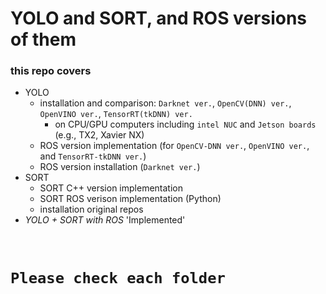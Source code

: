 # YOLO and SORT, and ROS versions of them
### this repo covers
+ YOLO
  + installation and comparison: `Darknet ver.`, `OpenCV(DNN) ver.`, `OpenVINO ver.`, `TensorRT(tkDNN) ver.`
    + on CPU/GPU computers including `intel NUC` and `Jetson boards` (e.g., TX2, Xavier NX)
  + ROS version implementation (for `OpenCV-DNN ver.`, `OpenVINO ver.`, and `TensorRT-tkDNN ver.`) 
  + ROS version installation (`Darknet ver.`)
+ SORT
  + SORT C++ version implementation
  + SORT ROS verison implementation (Python)
  + installation original repos
+ *YOLO + SORT with ROS* 'Implemented'

<br>

# `Please check each folder`
